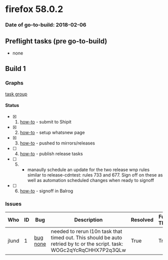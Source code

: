 # firefox 58.0.2

### Date of go-to-build: 2018-02-06

## Preflight tasks (pre go-to-build)
- none

## Build 1  

### Graphs
[task group](https://tools.taskcluster.net/push-inspector/#/OEreIVO6TCKgSZYTl2jFDg)


#### Status
- [x] 1.  [how-to](https://wiki.mozilla.org/Release:Release_Automation_on_Mercurial:Starting_a_Release#Submit_to_Ship_It)  - submit to Shipit
- [x] 2.  [how-to](https://wiki.mozilla.org/Release:Release_Automation_on_Mercurial:Updates_through_Shipping#Set-up_whatsnew_page)  - setup whatsnew page
- [x] 3.  [how-to](https://github.com/mozilla-releng/releasewarrior-2.0/wiki/Release-Promotion-Tasks#push-artifacts-to-releases-directory)  - pushed to mirrors/releases
- [ ] 4.  [how-to](https://github.com/mozilla-releng/releasewarrior-2.0/wiki/Release-Promotion-Tasks#publish-the-release)  - publish release tasks
- [ ] 5.  - manaully schedule an update for the two release wnp rules similar to release-cdntest: rules 733 and 677. Sign off on these as well as automation scheduled changes when ready to signoff
- [ ] 6.  [how-to](https://github.com/mozilla-releng/releasewarrior-2.0/wiki/Release-Promotion-Tasks#obtain-sign-offs-for-changes)  - signoff in Balrog

### Issues
| Who                 | ID               | Bug                                                                 | Description                | Resolved                | Future Threat                |
| ------------------- | ---------------- | ------------------------------------------------------------------- | -------------------------- | ----------------------- | ---------------------------- |
| jlund  | 1 | [bug none](https://bugzil.la/none)        | needed to rerun l10n task that timed out. This should be auto retried by tc or the script. task: WOGc2qYcRqCHHX7P2q3QLw | True | True |

